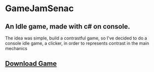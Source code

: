 # GameJamSenac
An Idle game, made with c# on console.
-------
The idea was simple, build a contrastful game, so I've decided to do a console idle game, a clicker, in order to represents contrast in the main mechanics
## [Download Game](https://drive.google.com/file/d/1jbxyurS_CXNCq1dixX5MefnFVqeTh8tl/view?usp=sharing)
